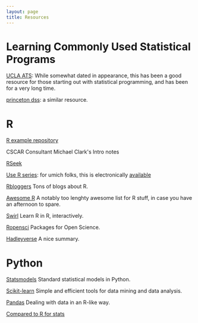 ```yaml
---
layout: page
title: Resources
---
```



# Learning Commonly Used Statistical Programs

<span class="">[UCLA ATS](http://www.ats.ucla.edu/stat/)</span>: While somewhat dated in appearance, this has been a good resource for those starting out with statistical programming, and has been for a very long time.

<span class="">[princeton dss](http://libguides.princeton.edu/dss)</span>: a similar resource.

# R
[R example repository](http://www.uni-kiel.de/psychologie/rexrepos/)

CSCAR Consultant Michael Clark's Intro notes

[RSeek](http://rseek.org/)

[Use R series](http://www.springer.com/series/6991): for umich folks, this is electronically [available](http://mirlyn.lib.umich.edu/Search/Home?lookfor=%22%20Use%20R!%22&type=series)

[Rbloggers](http://www.r-bloggers.com/)  Tons of blogs about R.

[Awesome R](https://github.com/qinwf/awesome-R) A notably too lenghty awesome list for R stuff, in case you have an afternoon to spare.

[Swirl](http://swirlstats.com/) Learn R in R, interactively.

[Ropensci](https://ropensci.org/) Packages for Open Science.

[Hadleyverse](http://barryrowlingson.github.io/hadleyverse/) A nice summary.


# Python

[Statsmodels](http://www.statsmodels.org/stable/index.html) Standard statistical models in Python.

[Scikit-learn](http://scikit-learn.org/stable/)  Simple and efficient tools for data mining and data analysis.

[Pandas](http://pandas.pydata.org/) Dealing with data in an R-like way.

[Compared to R for stats](http://www.kdnuggets.com/2015/05/r-vs-python-data-science.html)





